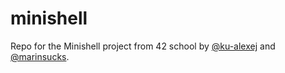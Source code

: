 # minishell
Repo for the Minishell project from 42 school by [@ku-alexej](https://github.com/ku-alexej) and [@marinsucks](https://github.com/marinsucks).
